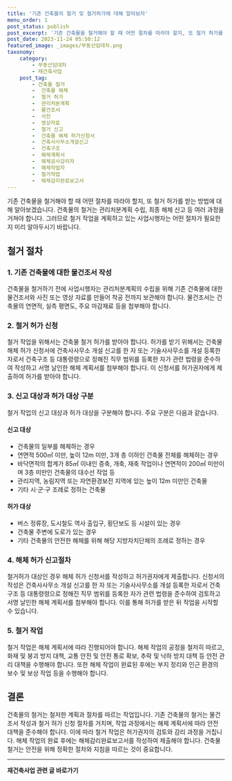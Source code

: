 ```yaml
---
title: '기존 건축물의 철거 및 철거허가에 대해 알아보자'
menu_order: 1
post_status: publish
post_excerpt: '기존 건축물을 철거해야 할 때 어떤 절차를 따라야 할지, 또 철거 허가를 받는 방법에 대해 알아보겠습니다. 건축물의 철거는 관리처분계획 수립, 최종 해체 신고 등 여러 과정을 거쳐야 합니다. 그러므로 철거 작업을 계획하고 있는 사업시행자는 어떤 절차가 필요한지 미리 알아두시기 바랍니다.'
post_date: 2023-11-24 05:50:12
featured_image: _images/부동산임대차.png
taxonomy:
    category:
        - 부동산임대차
        - 재건축사업
    post_tag:
        - 건축물 철거
        -  건축물 해체
        -  철거 허가
        -  관리처분계획
        -  물건조서
        -  사진
        -  영상자료
        -  철거 신고
        -  건축물 해체 허가신청서
        -  건축사사무소개설신고
        -  건축구조
        -  해체계획서
        -  해체공사감리자
        -  해체작업자
        -  철거작업
        -  해체감리완료보고서
---
```



기존 건축물을 철거해야 할 때 어떤 절차를 따라야 할지, 또 철거 허가를 받는 방법에 대해 알아보겠습니다. 건축물의 철거는 관리처분계획 수립, 최종 해체 신고 등 여러 과정을 거쳐야 합니다. 그러므로 철거 작업을 계획하고 있는 사업시행자는 어떤 절차가 필요한지 미리 알아두시기 바랍니다.

## 철거 절차

### 1. 기존 건축물에 대한 물건조서 작성

건축물을 철거하기 전에 사업시행자는 관리처분계획의 수립을 위해 기존 건축물에 대한 물건조서와 사진 또는 영상 자료를 만들어 착공 전까지 보관해야 합니다. 물건조서는 건축물의 연면적, 실측 평면도, 주요 마감재료 등을 첨부해야 합니다.

### 2. 철거 허가 신청

철거 작업을 위해서는 건축물 철거 허가를 받아야 합니다. 허가를 받기 위해서는 건축물 해체 허가 신청서에 건축사사무소 개설 신고를 한 자 또는 기술사사무소를 개설 등록한 자로서 건축구조 등 대통령령으로 정해진 직무 범위를 등록한 자가 관련 법령을 준수하여 작성하고 서명 날인한 해체 계획서를 첨부해야 합니다. 이 신청서를 허가권자에게 제출하여 허가를 받아야 합니다.

### 3. 신고 대상과 허가 대상 구분

철거 작업의 신고 대상과 허가 대상을 구분해야 합니다. 주요 구분은 다음과 같습니다.

#### 신고 대상
- 건축물의 일부를 해체하는 경우
- 연면적 500㎡ 미만, 높이 12m 미만, 3개 층 이하인 건축물 전체를 해체하는 경우
- 바닥면적의 합계가 85㎡ 이내인 증축, 개축, 재축 작업이나 연면적이 200㎡ 미만이며 3층 미만인 건축물의 대수선 작업 등
- 관리지역, 농림지역 또는 자연환경보전 지역에 있는 높이 12m 미만인 건축물
- 기타 시·군·구 조례로 정하는 건축물

#### 허가 대상
- 버스 정류장, 도시철도 역사 출입구, 횡단보도 등 시설이 있는 경우
- 건축물 주변에 도로가 있는 경우
- 기타 건축물의 안전한 해체를 위해 해당 지방자치단체의 조례로 정하는 경우

### 4. 해체 허가 신고절차

철거허가 대상인 경우 해체 허가 신청서를 작성하고 허가권자에게 제출합니다. 신청서의 작성은 건축사사무소 개설 신고를 한 자 또는 기술사사무소를 개설 등록한 자로서 건축구조 등 대통령령으로 정해진 직무 범위를 등록한 자가 관련 법령을 준수하여 검토하고 서명 날인한 해체 계획서를 첨부해야 합니다. 이를 통해 허가를 받은 뒤 작업을 시작할 수 있습니다.

### 5. 철거 작업

철거 작업은 해체 계획서에 따라 진행되어야 합니다. 해체 작업의 공정을 철저히 따르고, 화재 및 붕괴 방지 대책, 교통 안전 및 안전 통로 확보, 추락 및 낙하 방지 대책 등 안전 관리 대책을 수행해야 합니다. 또한 해체 작업이 완료된 후에는 부지 정리와 인근 환경의 보수 및 보상 작업 등을 수행해야 합니다.

## 결론

건축물의 철거는 철저한 계획과 절차를 따르는 작업입니다. 기존 건축물의 철거는 물건조서 작성과 철거 허가 신청 절차를 거치며, 작업 과정에서는 해체 계획서에 따라 안전 대책을 준수해야 합니다. 이에 따라 철거 작업은 허가권자의 검토와 감리 과정을 거칩니다. 해체 작업의 완료 후에는 해체감리완료보고서를 작성하여 제출해야 합니다. 건축물 철거는 안전을 위해 정확한 절차와 지침을 따르는 것이 중요합니다.
<!-- wp:separator -->
<hr class="wp-block-separator has-alpha-channel-opacity"/>
<!-- /wp:separator -->

<!-- wp:group {"backgroundColor":"base","layout":{"type":"constrained"}} -->
<div class="wp-block-group has-base-background-color has-background"><!-- wp:paragraph {"align":"center","fontSize":"medium"} -->
<p class="has-text-align-center has-large-font-size"><strong>재건축사업 관련 글 바로가기</strong></p>
<!-- /wp:paragraph -->


<!-- wp:latest-posts
{"categories":[{"id":27267,"count":19,"description":"","link":"https://uknowlaw.com/category/%ec%9e%ac%ea%b1%b4%ec%b6%95%ec%82%ac%ec%97%85/","name":"재건축사업","slug":"재건축사업","taxonomy":"category","parent":0,"meta":[],"_links":{"self":[{"href":"https://uknowlaw.com/wp-json/wp/v2/categories/27267"}],"collection":[{"href":"https://uknowlaw.com/wp-json/wp/v2/categories"}],"about":[{"href":"https://uknowlaw.com/wp-json/wp/v2/taxonomies/category"}],"wp:post_type":[{"href":"https://uknowlaw.com/wp-json/wp/v2/posts?categories=27267"}],"curies":[{"name":"wp","href":"https://api.w.org/{rel}","templated":true}]}}],"postsToShow":100,"excerptLength":28,"postLayout":"grid","columns":2,"featuredImageAlign":"left","featuredImageSizeSlug":"large","fontSize":"small"} /--></div>
<!-- /wp:group -->